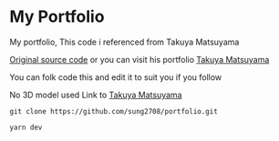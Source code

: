 # My Portfolio

My portfolio, This code i referenced from Takuya Matsuyama

[Original source code](https://github.com/craftzdog/craftzdog-homepage) or you can visit his portfolio [Takuya Matsuyama](https://www.craftz.dog/)

You can folk code this and edit it to suit you if you follow

No 3D model used
Link to [Takuya Matsuyama](https://www.craftz.dog/)

```
git clone https://github.com/sung2708/portfolio.git

yarn dev
```
